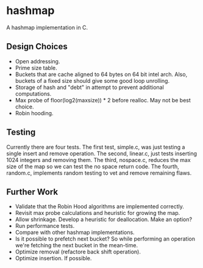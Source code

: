 
# hashmap
A hashmap implementation in C.

## Design Choices
 * Open addressing.
 * Prime size table.
 * Buckets that are cache aligned to 64 bytes on 64 bit intel arch.
   Also, buckets of a fixed size should give some good loop unrolling.
 * Storage of hash and "debt" in attempt to prevent additional computations.
 * Max probe of floor(log2(maxsize)) * 2 before realloc. May not be best choice.
 * Robin hooding.

## Testing
Currently there are four tests.
The first test, simple.c, was just testing a single insert and remove operation.
The second, linear.c, just tests inserting 1024 integers and removing them.
The third, nospace.c, reduces the max size of the map so we can test the no
space return code.
The fourth, random.c, implements random testing to vet and remove remaining flaws.

## Further Work
 * Validate that the Robin Hood algorithms are implemented correctly.
 * Revisit max probe calculations and heuristic for growing the map.
 * Allow shrinkage. Develop a heuristic for deallocation. Make an option?
 * Run performance tests.
 * Compare with other hashmap implementations.
 * Is it possible to prefetch next bucket? So while performing an operation 
   we're fetching the next bucket in the mean-time.
 * Optimize removal (refactore back shift operation).
 * Optimize insertion. If possible.


